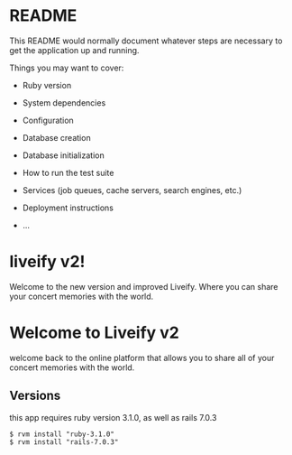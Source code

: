 # README

This README would normally document whatever steps are necessary to get the
application up and running.

Things you may want to cover:

* Ruby version

* System dependencies

* Configuration

* Database creation

* Database initialization

* How to run the test suite

* Services (job queues, cache servers, search engines, etc.)

* Deployment instructions

* ...
# liveify v2!
Welcome to the new version and improved Liveify. Where you can share your concert memories with the world.

# Welcome to Liveify v2
welcome back to the online platform that allows you to share all of your concert memories with the world. 

## Versions 
this app requires ruby version 3.1.0, as well as rails 7.0.3 

```
$ rvm install "ruby-3.1.0"
$ rvm install "rails-7.0.3"
```

